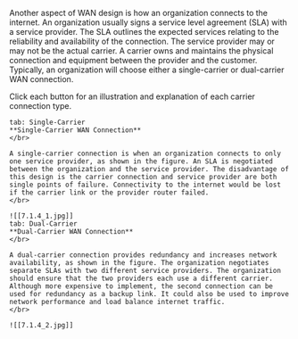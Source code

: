 Another aspect of WAN design is how an organization connects to the internet. An organization usually signs a service level agreement (SLA) with a service provider. The SLA outlines the expected services relating to the reliability and availability of the connection. The service provider may or may not be the actual carrier. A carrier owns and maintains the physical connection and equipment between the provider and the customer. Typically, an organization will choose either a single-carrier or dual-carrier WAN connection.

Click each button for an illustration and explanation of each carrier connection type.

````tabs
tab: Single-Carrier
**Single-Carrier WAN Connection**
</br>

A single-carrier connection is when an organization connects to only one service provider, as shown in the figure. An SLA is negotiated between the organization and the service provider. The disadvantage of this design is the carrier connection and service provider are both single points of failure. Connectivity to the internet would be lost if the carrier link or the provider router failed.
</br>

![[7.1.4_1.jpg]]
tab: Dual-Carrier
**Dual-Carrier WAN Connection**
</br>

A dual-carrier connection provides redundancy and increases network availability, as shown in the figure. The organization negotiates separate SLAs with two different service providers. The organization should ensure that the two providers each use a different carrier. Although more expensive to implement, the second connection can be used for redundancy as a backup link. It could also be used to improve network performance and load balance internet traffic.
</br>

![[7.1.4_2.jpg]]
````

